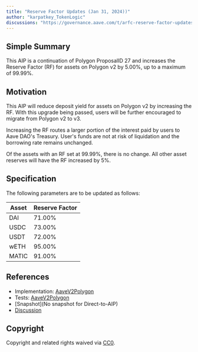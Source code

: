 ```yaml
---
title: "Reserve Factor Updates (Jan 31, 2024))"
author: "karpatkey_TokenLogic"
discussions: "https://governance.aave.com/t/arfc-reserve-factor-updates-polygon-aave-v2/13937/14"
---
```


## Simple Summary

This AIP is a continuation of Polygon ProposalID 27 and increases the Reserve Factor (RF) for assets on Polygon v2 by 5.00%, up to a maximum of 99.99%.

## Motivation

This AIP will reduce deposit yield for assets on Polygon v2 by increasing the RF. With this upgrade being passed, users will be further encouraged to migrate from Polygon v2 to v3.

Increasing the RF routes a larger portion of the interest paid by users to Aave DAO's Treasury. User's funds are not at risk of liquidation and the borrowing rate remains unchanged.

Of the assets with an RF set at 99.99%, there is no change. All other asset reserves will have the RF increased by 5%.

## Specification

The following parameters are to be updated as follows:

| Asset | Reserve Factor |
| ----- | -------------- |
| DAI   | 71.00%         |
| USDC  | 73.00%         |
| USDT  | 72.00%         |
| wETH  | 95.00%         |
| MATIC | 91.00%         |

## References

- Implementation: [AaveV2Polygon](https://github.com/bgd-labs/aave-proposals-v3/blob/main/src/20240125_AaveV2Polygon_ReserveFactorUpdatesJan312024/AaveV2Polygon_ReserveFactorUpdatesJan312024_20240125.sol)
- Tests: [AaveV2Polygon](https://github.com/bgd-labs/aave-proposals-v3/blob/main/src/20240125_AaveV2Polygon_ReserveFactorUpdatesJan312024/AaveV2Polygon_ReserveFactorUpdatesJan312024_20240125.t.sol)
- [Snapshot](No snapshot for Direct-to-AIP)
- [Discussion](https://governance.aave.com/t/arfc-reserve-factor-updates-polygon-aave-v2/13937/14)

## Copyright

Copyright and related rights waived via [CC0](https://creativecommons.org/publicdomain/zero/1.0/).
